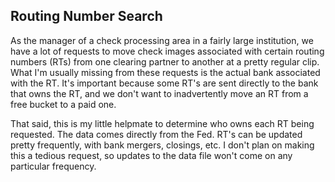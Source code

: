 ## Routing Number Search

As the manager of a check processing area in a fairly large institution, we have a lot of requests to move check images associated with certain routing numbers (RTs) from one clearing partner to another at a pretty regular clip.  What I'm usually missing from these requests is the actual bank associated with the RT.  It's important because some RT's are sent directly to the bank that owns the RT, and we don't want to inadvertently move an RT from a free bucket to a paid one.

That said, this is my little helpmate to determine who owns each RT being requested.  The data comes directly from the Fed.  RT's can be updated pretty frequently, with bank mergers, closings, etc.  I don't plan on making this a tedious request, so updates to the data file won't come on any particular frequency.